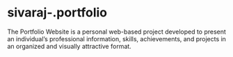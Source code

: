 # sivaraj-.portfolio
The Portfolio Website is a personal web-based project developed to present an individual’s professional information, skills, achievements, and projects in an organized and visually attractive format. 
